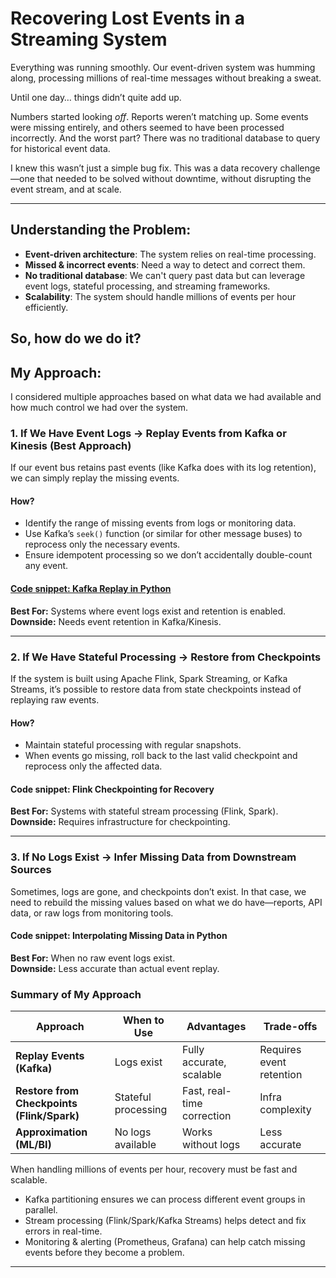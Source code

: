 # Recovering Lost Events in a Streaming System 

Everything was running smoothly. Our event-driven system was humming along, processing millions of real-time messages without breaking a sweat.  

Until one day… things didn’t quite add up.  

Numbers started looking *off*. Reports weren’t matching up. Some events were missing entirely, and others seemed to have been processed incorrectly. And the worst part? There was no traditional database to query for historical event data.  

I knew this wasn’t just a simple bug fix. This was a data recovery challenge—one that needed to be solved without downtime, without disrupting the event stream, and at scale.  

---

## Understanding the Problem:  

- **Event-driven architecture**: The system relies on real-time processing.
- **Missed & incorrect events**: Need a way to detect and correct them.
- **No traditional database**: We can't query past data but can leverage event logs, stateful processing, and streaming frameworks.
- **Scalability**: The system should handle millions of events per hour efficiently.

So, how do we do it? 
---

##  My Approach: 

I considered multiple approaches based on what data we had available and how much control we had over the system.  

### 1. If We Have Event Logs → Replay Events from Kafka or Kinesis  (Best Approach)

If our event bus retains past events (like Kafka does with its log retention), we can simply replay the missing events.  

#### How?  
- Identify the range of missing events from logs or monitoring data.  
- Use Kafka’s `seek()` function (or similar for other message buses) to reprocess only the necessary events.  
- Ensure idempotent processing so we don’t accidentally double-count any event.  

#### [Code snippet: Kafka Replay in Python](https://github.com/Junaid-M0hammed/Event-driven-system-/blob/main/_Kafka%20Replay.ipynb) 

**Best For:** Systems where event logs exist and retention is enabled.  
**Downside:** Needs event retention in Kafka/Kinesis.  

---

### 2. If We Have Stateful Processing → Restore from Checkpoints  

If the system is built using Apache Flink, Spark Streaming, or Kafka Streams, it’s possible to restore data from state checkpoints instead of replaying raw events.  

#### How?  
- Maintain stateful processing with regular snapshots.  
- When events go missing, roll back to the last valid checkpoint and reprocess only the affected data.  

#### Code snippet: Flink Checkpointing for Recovery  
**Best For:** Systems with stateful stream processing (Flink, Spark).  
**Downside:** Requires infrastructure for checkpointing.  

---

### 3. If No Logs Exist → Infer Missing Data from Downstream Sources  

Sometimes, logs are gone, and checkpoints don’t exist. In that case, we need to rebuild the missing values based on what we do have—reports, API data, or raw logs from monitoring tools.  

#### Code snippet: Interpolating Missing Data in Python  
**Best For:** When no raw event logs exist.  
**Downside:** Less accurate than actual event replay.  

### Summary of My Approach
| **Approach**             | **When to Use** | **Advantages** | **Trade-offs** |
|-------------------------|---------------|----------------|---------------|
| **Replay Events (Kafka)** | Logs exist | Fully accurate, scalable | Requires event retention |
| **Restore from Checkpoints (Flink/Spark)** | Stateful processing | Fast, real-time correction | Infra complexity |
| **Approximation (ML/BI)** | No logs available | Works without logs | Less accurate |

When handling millions of events per hour, recovery must be fast and scalable.  

- Kafka partitioning ensures we can process different event groups in parallel.  
- Stream processing (Flink/Spark/Kafka Streams) helps detect and fix errors in real-time.  
- Monitoring & alerting (Prometheus, Grafana) can help catch missing events before they become a problem.  

---
